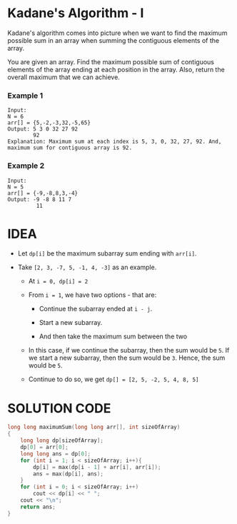 # Kadane's Algorithm - I

Kadane's algorithm comes into picture when we want to find the maximum possible sum in an array when summing the contiguous elements of the array.

You are given an array. Find the maximum possible sum of contiguous elements of the array ending at each position in the array. Also, return the overall maximum that we can achieve.

### Example 1
```
Input:
N = 6
arr[] = {5,-2,-3,32,-5,65}
Output: 5 3 0 32 27 92
        92
Explanation: Maximum sum at each index is 5, 3, 0, 32, 27, 92. And, maximum sum for contiguous array is 92.
```

### Example 2

```
Input:
N = 5
arr[] = {-9,-8,8,3,-4}
Output: -9 -8 8 11 7
         11
```

# IDEA

- Let `dp[i]` be the maximum subarray sum ending with `arr[i]`.

- Take `[2, 3, -7, 5, -1, 4, -3]` as an example.

    - At `i = 0, dp[i] = 2`

    - From `i = 1`, we have two options - that are:

        - Continue the subarray ended at `i - j`.

        - Start a new subarray.

        - And then take the maximum sum between the two
    
    - In this case, if we continue the subarray, then the sum would be `5`. If we start a new subarray, then the sum would be `3`. Hence, the sum would be `5`.

    - Continue to do so, we get `dp[] = [2, 5, -2, 5, 4, 8, 5]`

# SOLUTION CODE

```cpp
long long maximumSum(long long arr[], int sizeOfArray)
{
    long long dp[sizeOfArray];
    dp[0] = arr[0];
    long long ans = dp[0];
    for (int i = 1; i < sizeOfArray; i++){
        dp[i] = max(dp[i - 1] + arr[i], arr[i]);
        ans = max(dp[i], ans);
    }
    for (int i = 0; i < sizeOfArray; i++)
        cout << dp[i] << " ";
    cout << "\n";
    return ans;
}
```